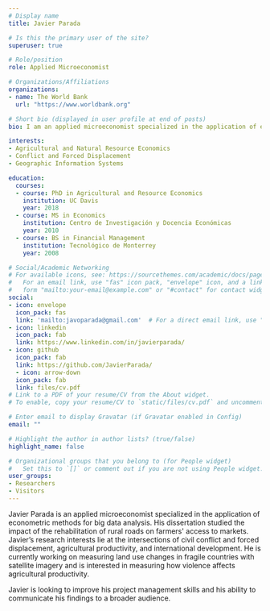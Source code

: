 ```yaml
---
# Display name
title: Javier Parada

# Is this the primary user of the site?
superuser: true

# Role/position
role: Applied Microeconomist

# Organizations/Affiliations
organizations:
- name: The World Bank
  url: "https://www.worldbank.org"

# Short bio (displayed in user profile at end of posts)
bio: I am an applied microeconomist specialized in the application of econometric methods for big data analysis. I am currently working on the application of remote sensing methods to measure changes in agricultural productivity due to civil conflict and forced displacement in the Middle East. 

interests:
- Agricultural and Natural Resource Economics
- Conflict and Forced Displacement 
- Geographic Information Systems

education:
  courses:
  - course: PhD in Agricultural and Resource Economics
    institution: UC Davis
    year: 2018
  - course: MS in Economics
    institution: Centro de Investigación y Docencia Económicas
    year: 2010
  - course: BS in Financial Management
    institution: Tecnológico de Monterrey
    year: 2008

# Social/Academic Networking
# For available icons, see: https://sourcethemes.com/academic/docs/page-builder/#icons
#   For an email link, use "fas" icon pack, "envelope" icon, and a link in the
#   form "mailto:your-email@example.com" or "#contact" for contact widget.
social:
- icon: envelope
  icon_pack: fas
  link: 'mailto:javoparada@gmail.com'  # For a direct email link, use "mailto:test@example.org".
- icon: linkedin
  icon_pack: fab
  link: https://www.linkedin.com/in/javierparada/
- icon: github
  icon_pack: fab
  link: https://github.com/JavierParada/
  - icon: arrow-down
  icon_pack: fab
  link: files/cv.pdf
# Link to a PDF of your resume/CV from the About widget.
# To enable, copy your resume/CV to `static/files/cv.pdf` and uncomment the lines below.

# Enter email to display Gravatar (if Gravatar enabled in Config)
email: ""

# Highlight the author in author lists? (true/false)
highlight_name: false

# Organizational groups that you belong to (for People widget)
#   Set this to `[]` or comment out if you are not using People widget.
user_groups:
- Researchers
- Visitors
---
```


Javier Parada is an applied microeconomist specialized in the application of econometric methods for big data analysis. His dissertation studied the impact of the rehabilitation of rural roads on farmers' access to markets. Javier’s research interests lie at the intersections of civil conflict and forced displacement, agricultural productivity, and international development. He is currently working on measuring land use changes in fragile countries with satellite imagery and is interested in measuring how violence affects agricultural productivity. 

Javier is looking to improve his project management skills and his ability to communicate his findings to a broader audience.
